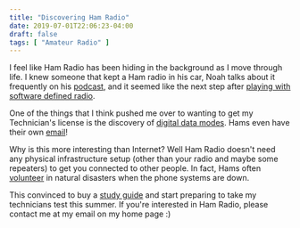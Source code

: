 ```yaml
---
title: "Discovering Ham Radio"
date: 2019-07-01T22:06:23-04:00
draft: false
tags: [ "Amateur Radio" ]
---
```


I feel like Ham Radio has been hiding in the background as I move through life. I knew someone that kept a Ham radio in his car, Noah talks about it frequently on his [podcast](http://www.asknoahshow.com/), and it seemed like the next step after [playing with](https://github.com/brandon-rozek/radiotuner)  [software defined radio](https://www.amazon.com/RTL-SDR-Blog-RTL2832U-Software-Telescopic/dp/B011HVUEME/ref=sr_1_3). 

One of the things that I think pushed me over to wanting to get my Technician's license is the discovery of [digital data modes](http://www.arrl.org/digital-data-modes). Hams even have their own [email](https://www.winlink.org/)!

Why is this more interesting than Internet? Well Ham Radio doesn't need any physical infrastructure setup (other than your radio and maybe some repeaters) to get you connected to other people. In fact, Hams often [volunteer](http://www.arrl.org/public-service) in natural disasters when the phone systems are down.

This convinced to buy a [study guide](https://www.amazon.com/ARRL-Radio-License-Manual-Spiral/dp/1625950829/ref=sr_1_6) and start preparing to take my technicians test this summer. If you're interested in Ham Radio, please contact me at my email on my home page :) 
